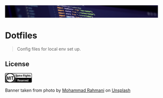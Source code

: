 ![banner-image](https://github.com/benweston/dotfiles/blob/main/assets/banner-image.png)

# Dotfiles

<div align="left">

> Config files for local env set up.

</div>

## License

<div align="left">
    <p align="left">
        <a href="https://github.com/benweston/dotfiles/blob/main/LICENSE">
            <img src="https://github.com/benweston/dotfiles/blob/main/assets/mit-icon.png" width="88" height="31" alt="license-icon-mit" />
        </a>
    </p>
</div>

<div align="left">
    Banner taken from photo by <a href="https://unsplash.com/@afgprogrammer?utm_content=creditCopyText&utm_medium=referral&utm_source=unsplash">Mohammad Rahmani</a> on
    <a href="https://unsplash.com/photos/black-flat-screen-computer-monitor-8qEB0fTe9Vw?utm_content=creditCopyText&utm_medium=referral&utm_source=unsplash">Unsplash</a>
</div>
